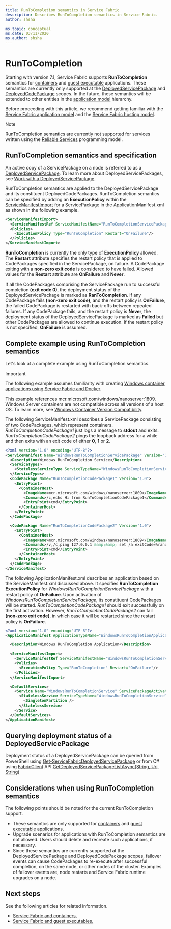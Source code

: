 ```yaml
---
title: RunToCompletion semantics in Service Fabric
description: Describes RunToCompletion semantics in Service Fabric.
author: shsha

ms.topic: conceptual
ms.date: 03/11/2020
ms.author: shsha
---
```

# RunToCompletion

Starting with version 7.1, Service Fabric supports **RunToCompletion** semantics for [containers][containers-introduction-link] and [guest executable][guest-executables-introduction-link] applications. These semantics are currently only supported at the [DeployedServicePackage][deployed-service-package-link] and [DeployedCodePackage][deployed-code-package-link] scopes. In the future, these semantics will be extended to other entities in the [application model][application-model-link] hierarchy.

Before proceeding with this article, we recommend getting familiar with the [Service Fabric application model][application-model-link] and the [Service Fabric hosting model][hosting-model-link].

> [!NOTE]
> RunToCompletion semantics are currently not supported for services written using the [Reliable Services][reliable-services-link] programming model.
 
## RunToCompletion semantics and specification
An active copy of a ServicePackage on a node is referred to as a [DeployedServicePackage][deployed-service-package-link]. To learn more about DeployedServicePackages, see [Work with a DeployedServicePackage][deployed-service-package-working-with-link].

RunToCompletion semantics are applied to the DeployedServicePackage and its constituent DeployedCodePackages. RunToCompletion semantics can be specified by adding an **ExecutionPolicy** within the [ServiceManifestImport][application-and-service-manifests-link] for a ServicePackage in the ApplicationManifest.xml as shown in the following example.

```xml
<ServiceManifestImport>
  <ServiceManifestRef ServiceManifestName="RunToCompletionServicePackage" ServiceManifestVersion="1.0"/>
  <Policies>
    <ExecutionPolicy Type="RunToCompletion" Restart="OnFailure"/>
  </Policies>
</ServiceManifestImport>
```
**RunToCompletion** is currently the only type of **ExecutionPolicy** allowed. The **Restart** attribute specifies the restart policy that is applied to CodePackages specified in the ServicePackage, on failure. A CodePackage exiting with a **non-zero exit code** is considered to have failed. Allowed values for the **Restart** attribute are **OnFailure** and **Never**.

If all the CodePackages comprising the ServicePackage run to successful completion **(exit code 0)**, the deployment status of the DeployedServicePackage is marked as **RanToCompletion**. If any CodePackage fails **(non-zero exit code)**, and the restart policy is **OnFailure**, the failed CodePackage is restarted with back-offs between repeated failures. If any CodePackage fails, and the restart policy is **Never**, the deployment status of the DeployedServicePackage is marked as **Failed** but other CodePackages are allowed to continue execution. If the restart policy is not specified, **OnFailure** is assumed.

## Complete example using RunToCompletion semantics

Let's look at a complete example using RunToCompletion semantics.

> [!IMPORTANT]
> The following example assumes familiarity with creating [Windows container applications using Service Fabric and Docker][containers-getting-started-link].
>
> This example references mcr.microsoft.com/windows/nanoserver:1809. Windows Server containers are not compatible across all versions of a host OS. To learn more, see [Windows Container Version Compatibility](https://docs.microsoft.com/virtualization/windowscontainers/deploy-containers/version-compatibility).

The following ServiceManifest.xml describes a ServicePackage consisting of two CodePackages, which represent containers. *RunToCompletionCodePackage1* just logs a message to **stdout** and exits. *RunToCompletionCodePackage2* pings the loopback address for a while and then exits with an exit code of either **0**, **1** or **2**.

```xml
<?xml version="1.0" encoding="UTF-8"?>
<ServiceManifest Name="WindowsRunToCompletionServicePackage" Version="1.0" xmlns="http://schemas.microsoft.com/2011/01/fabric" xmlns:xsi="http://www.w3.org/2001/XMLSchema-instance">
  <Description>Windows RunToCompletion Service</Description>
  <ServiceTypes>
    <StatelessServiceType ServiceTypeName="WindowsRunToCompletionServiceType"  UseImplicitHost="true"/>
  </ServiceTypes>
  <CodePackage Name="RunToCompletionCodePackage1" Version="1.0">
    <EntryPoint>
      <ContainerHost>
        <ImageName>mcr.microsoft.com/windows/nanoserver:1809</ImageName>
        <Commands>/c,echo Hi from RunToCompletionCodePackage1</Commands>
        <EntryPoint>cmd</EntryPoint>
      </ContainerHost>
    </EntryPoint>
  </CodePackage>

  <CodePackage Name="RunToCompletionCodePackage2" Version="1.0">
    <EntryPoint>
      <ContainerHost>
        <ImageName>mcr.microsoft.com/windows/nanoserver:1809</ImageName>
        <Commands>/v,/c,ping 127.0.0.1 &amp;&amp; set /a exitCode=%random% % 3 &amp;&amp; exit !exitCode!</Commands>
        <EntryPoint>cmd</EntryPoint>
      </ContainerHost>
    </EntryPoint>
  </CodePackage>
</ServiceManifest>
```

The following ApplicationManifest.xml describes an application based on the ServiceManifest.xml discussed above. It specifies **RunToCompletion** **ExecutionPolicy** for *WindowsRunToCompletionServicePackage* with a restart policy of **OnFailure**. Upon activation of *WindowsRunToCompletionServicePackage*, its constituent CodePackages will be started. *RunToCompletionCodePackage1* should exit successfully on the first activation. However, *RunToCompletionCodePackage2* can fail **(non-zero exit code)**, in which case it will be restarted since the restart policy is **OnFailure**.

```xml
<?xml version="1.0" encoding="UTF-8"?>
<ApplicationManifest ApplicationTypeName="WindowsRunToCompletionApplicationType" ApplicationTypeVersion="1.0" xmlns="http://schemas.microsoft.com/2011/01/fabric" xmlns:xsi="http://www.w3.org/2001/XMLSchema-instance">

  <Description>Windows RunToCompletion Application</Description>

  <ServiceManifestImport>
    <ServiceManifestRef ServiceManifestName="WindowsRunToCompletionServicePackage" ServiceManifestVersion="1.0"/>
    <Policies>
      <ExecutionPolicy Type="RunToCompletion" Restart="OnFailure"/>
    </Policies>
  </ServiceManifestImport>

  <DefaultServices>
    <Service Name="WindowsRunToCompletionService" ServicePackageActivationMode="ExclusiveProcess">
      <StatelessService ServiceTypeName="WindowsRunToCompletionServiceType" InstanceCount="1">
        <SingletonPartition />
      </StatelessService>
    </Service>
  </DefaultServices>
</ApplicationManifest>
```
## Querying deployment status of a DeployedServicePackage
Deployment status of a DeployedServicePackage can be queried from PowerShell using [Get-ServiceFabricDeployedServicePackage][deployed-service-package-link] or from C# using [FabricClient][fabric-client-link] API [GetDeployedServicePackageListAsync(String, Uri, String)][deployed-service-package-fabricclient-link]

## Considerations when using RunToCompletion semantics

The following points should be noted for the current RunToCompletion support.
* These semantics are only supported for [containers][containers-introduction-link] and [guest executable][guest-executables-introduction-link] applications.
* Upgrade scenarios for applications with RunToCompletion semantics are not allowed. Users should delete and recreate such applications, if necessary.
* Since these semantics are currently supported at the DeployedServicePackage and DeployedCodePackage scopes, failover events can cause CodePackages to re-execute after successful completion, on the same node, or other nodes of the cluster. Examples of failover events are, node restarts and Service Fabric runtime upgrades on a node.

## Next steps

See the following articles for related information.

* [Service Fabric and containers.][containers-introduction-link]
* [Service Fabric and guest executables.][guest-executables-introduction-link]

<!-- Links -->
[containers-introduction-link]: service-fabric-containers-overview.md
[containers-getting-started-link]: service-fabric-get-started-containers.md
[guest-executables-introduction-link]: service-fabric-guest-executables-introduction.md
[reliable-services-link]: service-fabric-reliable-services-introduction.md
[application-model-link]: service-fabric-application-model.md
[hosting-model-link]: service-fabric-hosting-model.md
[application-and-service-manifests-link]: service-fabric-application-and-service-manifests.md
[setup-entry-point-link]: service-fabric-run-script-at-service-startup.md
[deployed-service-package-working-with-link]: service-fabric-hosting-model.md#work-with-a-deployed-service-package
[deployed-code-package-link]: https://docs.microsoft.com/powershell/module/servicefabric/get-servicefabricdeployedcodepackage
[deployed-service-package-link]: https://docs.microsoft.com/powershell/module/servicefabric/get-servicefabricdeployedservicePackage
[fabric-client-link]: https://docs.microsoft.com/en-us/dotnet/api/system.fabric.fabricclient
[deployed-service-package-fabricclient-link]: https://docs.microsoft.com/dotnet/api/system.fabric.fabricclient.queryclient.getdeployedservicepackagelistasync

